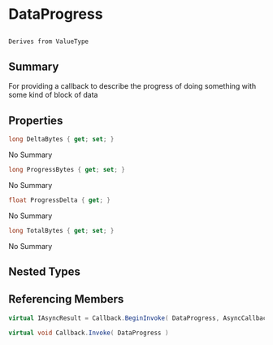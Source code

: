# DataProgress

## 
```c#
Derives from ValueType
```

## Summary

For providing a callback to describe the progress of doing something with some kind of block of data
## Properties

```c#
long DeltaBytes { get; set; } 
```
No Summary
```c#
long ProgressBytes { get; set; } 
```
No Summary
```c#
float ProgressDelta { get; } 
```
No Summary
```c#
long TotalBytes { get; set; } 
```
No Summary
## Nested Types

## Referencing Members

```c#
virtual IAsyncResult = Callback.BeginInvoke( DataProgress, AsyncCallback, object ) 
```
```c#
virtual void Callback.Invoke( DataProgress ) 
```
